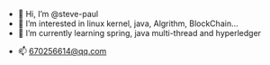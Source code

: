 - 👋 Hi, I’m @steve-paul
- 👀 I’m interested in linux kernel, java, Algrithm, BlockChain...
- 🌱 I’m currently learning spring, java multi-thread and hyperledger
<!---
- 💞️ I’m looking to collaborate on ... 
--->
- 📫 670256614@qq.com

<!---
steve-paul/steve-paul is a ✨ special ✨ repository because its `README.md` (this file) appears on your GitHub profile.
You can click the Preview link to take a look at your changes.
--->
